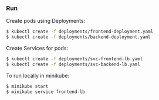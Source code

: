 ### Run

Create pods using Deployments:

```sh
$ kubectl create -f deployments/frontend-deployment.yaml
$ kubectl create -f deployments/backend-deployment.yaml
```

Create Services for pods:

```sh
$ kubectl create -f deployments/svc-frontend-lb.yaml
$ kubectl create -f deployments/svc-backend-lb.yaml
```

To run locally in minikube:

```sh
$ minikube start
$ minikube service frontend-lb
```


